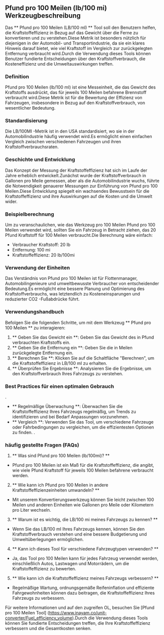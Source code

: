 ## Pfund pro 100 Meilen (lb/100 mi) Werkzeugbeschreibung

Das ** Pfund pro 100 Meilen (LB/100 mI) ** Tool soll den Benutzern helfen, die Kraftstoffeffizienz in Bezug auf das Gewicht über die Ferne zu konvertieren und zu verstehen.Diese Metrik ist besonders nützlich für diejenigen in der Automobil- und Transportindustrie, da sie ein klares Hinweis darauf bietet, wie viel Kraftstoff im Vergleich zur zurückgelegten Entfernung verbraucht wird.Durch die Verwendung dieses Tools können Benutzer fundierte Entscheidungen über den Kraftstoffverbrauch, die Kosteneffizienz und die Umweltauswirkungen treffen.

### Definition

Pfund pro 100 Meilen (lb/100 mI) ist eine Messeinheit, die das Gewicht des Kraftstoffs ausdrückt, das für jeweils 100 Meilen befahrene Brennstoff verbraucht wird.Diese Metrik ist für die Bewertung der Effizienz von Fahrzeugen, insbesondere in Bezug auf den Kraftstoffverbrauch, von wesentlicher Bedeutung.

### Standardisierung

Die LB/100MI -Metrik ist in den USA standardisiert, wo sie in der Automobilindustrie häufig verwendet wird.Es ermöglicht einen einfachen Vergleich zwischen verschiedenen Fahrzeugen und ihren Kraftstoffverbrauchsraten.

### Geschichte und Entwicklung

Das Konzept der Messung der Kraftstoffeffizienz hat sich im Laufe der Jahre erheblich entwickelt.Zunächst wurde der Kraftstoffverbrauch in Gallonen pro Meile gemessen, aber als die Automobilindustrie wuchs, führte die Notwendigkeit genauerer Messungen zur Einführung von Pfund pro 100 Meilen.Diese Entwicklung spiegelt ein wachsendes Bewusstsein für die Kraftstoffeffizienz und ihre Auswirkungen auf die Kosten und die Umwelt wider.

### Beispielberechnung

Um zu veranschaulichen, wie das Werkzeug pro 100 Meilen Pfund pro 100 Meilen verwendet wird, sollten Sie ein Fahrzeug in Betracht ziehen, das 20 Pfund Kraftstoff für 100 Meilen verbraucht.Die Berechnung wäre einfach:

- Verbraucher Kraftstoff: 20 lb
- Entfernung: 100 mi
- Kraftstoffeffizienz: 20 lb/100mi

### Verwendung der Einheiten

Das Verständnis von Pfund pro 100 Meilen ist für Flottenmanager, Automobilingenieure und umweltbewusste Verbraucher von entscheidender Bedeutung.Es ermöglicht eine bessere Planung und Optimierung des Kraftstoffverbrauchs, was letztendlich zu Kosteneinsparungen und reduzierter CO2 -Fußabdrücke führt.

### Verwendungshandbuch

Befolgen Sie die folgenden Schritte, um mit dem Werkzeug ** Pfund pro 100 Meilen ** zu interagieren:

1. ** Geben Sie das Gewicht ein **: Geben Sie das Gewicht des in Pfund verbrauchten Kraftstoffs ein.
2. ** Geben Sie die Entfernung ein **: Geben Sie die in Meilen zurückgelegte Entfernung ein.
3. ** Berechnen Sie **: Klicken Sie auf die Schaltfläche "Berechnen", um die Kraftstoffeffizienz in LB/100 mI zu erhalten.
4. ** Überprüfen Sie Ergebnisse **: Analysieren Sie die Ergebnisse, um den Kraftstoffverbrauch Ihres Fahrzeugs zu verstehen.

### Best Practices für einen optimalen Gebrauch

.
- ** Regelmäßige Überwachung **: Überwachen Sie die Kraftstoffeffizienz Ihres Fahrzeugs regelmäßig, um Trends zu identifizieren und bei Bedarf Anpassungen vorzunehmen.
- ** Vergleich **: Verwenden Sie das Tool, um verschiedene Fahrzeuge oder Fahrbedingungen zu vergleichen, um die effizientesten Optionen zu finden.
.

### häufig gestellte Fragen (FAQs)

1. ** Was sind Pfund pro 100 Meilen (lb/100mi)? **
- Pfund pro 100 Meilen ist ein Maß für die Kraftstoffeffizienz, die angibt, wie viele Pfund Kraftstoff für jeweils 100 Meilen befahrene verbraucht werden.

2. ** Wie kann ich Pfund pro 100 Meilen in andere Kraftstoffeffizienzeinheiten umwandeln? **
- Mit unserem Konvertierungswerkzeug können Sie leicht zwischen 100 Meilen und anderen Einheiten wie Gallonen pro Meile oder Kilometern pro Liter wechseln.

3. ** Warum ist es wichtig, die LB/100 mi meines Fahrzeugs zu kennen? **
- Wenn Sie das LB/100 mI Ihres Fahrzeugs kennen, können Sie den Kraftstoffverbrauch verstehen und eine bessere Budgetierung und Umweltüberlegungen ermöglichen.

4. ** Kann ich dieses Tool für verschiedene Fahrzeugtypen verwenden? **
- Ja, das Tool pro 100 Meilen kann für jedes Fahrzeug verwendet werden, einschließlich Autos, Lastwagen und Motorrädern, um die Kraftstoffeffizienz zu bewerten.

5. ** Wie kann ich die Kraftstoffeffizienz meines Fahrzeugs verbessern? **
- Regelmäßige Wartung, ordnungsgemäße Reifeninflation und effiziente Fahrgewohnheiten können dazu beitragen, die Kraftstoffeffizienz Ihres Fahrzeugs zu verbessern.

Für weitere Informationen und auf den zugreifen OL, besuchen Sie [Pfund pro 100 Meilen Tool] (https://www.inayam.co/unit-converter/Fuel_efficiency_volume).Durch die Verwendung dieses Tools können Sie fundierte Entscheidungen treffen, die Ihre Kraftstoffeffizienz verbessern und die Gesamtkosten senken.